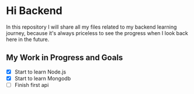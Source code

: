 # Hi Backend
 
In this repository I will share all my files related to my backend learning journey, because it's always priceless to see the progress when I look back here in the future.

My Work in Progress and Goals
--- 
- [x] Start to learn Node.js
- [x] Start to learn Mongodb
- [ ] Finish first api
